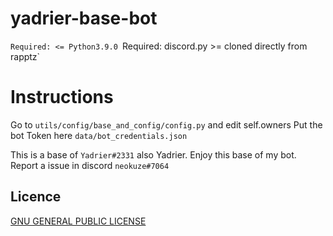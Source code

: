 # yadrier-base-bot
`Required: <= Python3.9.0
`Required: discord.py >= cloned directly from rapptz` 

# Instructions
 Go to `utils/config/base_and_config/config.py` and edit self.owners
 Put the bot Token here `data/bot_credentials.json`
 
This is a base of `Yadrier#2331` also Yadrier. Enjoy this base of my bot.
 Report a issue in discord `neokuze#7064`
## Licence
 [GNU GENERAL PUBLIC LICENSE](https://raw.githubusercontent.com/neokuze/yadrier-base-bot/main/LICENSE)
